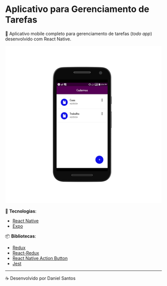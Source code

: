 # Aplicativo para Gerenciamento de Tarefas

:iphone: Aplicativo mobile completo para gerenciamento de tarefas (*todo app*) desenvolvido com React Native.

![IMC App](/.github/preview.png)

:rocket: **Tecnologias**:

- [React Native](https://facebook.github.io/react-native/)
- [Expo](https://expo.io/)


:package: **Bibliotecas**:

- [Redux](https://redux.js.org/)
- [React-Redux](react-redux.js.org)
- [React Native Action Button](https://www.npmjs.com/package/react-native-action-button)
- [Jest](https://jestjs.io/docs/en/using-matchers)

---

:coffee: Desenvolvido por Daniel Santos